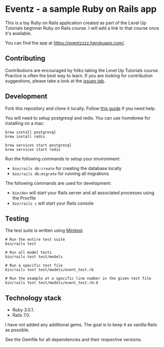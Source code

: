 # Eventz - a sample Ruby on Rails app

This is a toy Ruby on Rails application created as part of the Level Up Tutorials beginner Ruby on Rails course. I will add a link to that course once it's available.

You can find the app at https://eventzzzz.herokuapp.com/.

## Contributing

Contributions are encouraged by folks taking the Level Up Tutorials course. Practice is often the best way to learn.
If you are looking for contribution suggestions, please take a look at the [issues tab](https://github.com/luanzeba/eventz/issues).

## Development

Fork this repository and clone it locally. Follow [this guide](https://docs.github.com/en/get-started/quickstart/fork-a-repo) if you need help.

You will need to setup postgresql and redis. You can use homebrew for installing on a mac:
```
brew install postgresql
brew install redis

brew services start postgresql
brew services start redis
```

Run the following commands to setup your environment:
* `bin/rails db:create` for creating the database locally
* `bin/rails db:migrate` for running all migrations

The following commands are used for development:
* `bin/dev` will start your Rails server and all associated processes using the Procfile
* `bin/rails c` will start your Rails console

## Testing

The test suite is written using [Minitest](https://github.com/minitest/minitest).

```
# Run the entire test suite
bin/rails test

# Run all model tests
bin/rails test test/models

# Run a specific test file
bin/rails test test/models/event_test.rb

# Run the example at a specific line number in the given test file
bin/rails test test/models/event_test.rb:4
```

## Technology stack

* Ruby 3.0.1.
* Rails 7.0.

I have not added any additional gems. The goal is to keep it as vanilla Rails as possible.

See the Gemfile for all dependencies and their respective versions.


